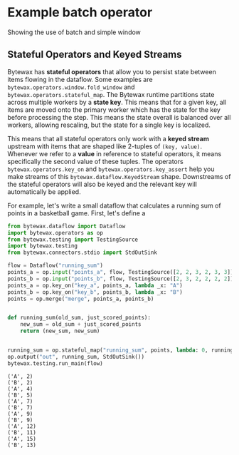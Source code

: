 # Example batch operator

Showing the use of batch and simple window

## Stateful Operators and Keyed Streams

Bytewax has **stateful operators** that allow you to persist state
between items flowing in the dataflow. Some examples are
`bytewax.operators.window.fold_window` and
`bytewax.operators.stateful_map`. The Bytewax runtime partitions state
across multiple workers by a **state key**. This means that for a
given key, all items are moved onto the primary worker which has the
state for the key before processing the step. This means the state
overall is balanced over all workers, allowing rescaling, but the
state for a single key is localized.

This means that all stateful operators only work with a **keyed
stream** upstream with items that are shaped like 2-tuples of `(key,
value)`. Whenever we refer to a **value** in reference to stateful
operators, it means specifically the second value of these tuples. The
operators `bytewax.operators.key_on` and
`bytewax.operators.key_assert` help you make streams of this
`bytewax.dataflow.KeyedStream` shape. Downstreams of the stateful
operators will also be keyed and the relevant key will automatically
be applied.

For example, let's write a small dataflow that calculates a running
sum of points in a basketball game. First, let's define a

```python
from bytewax.dataflow import Dataflow
import bytewax.operators as op
from bytewax.testing import TestingSource
import bytewax.testing
from bytewax.connectors.stdio import StdOutSink

flow = Dataflow("running_sum")
points_a = op.input("points_a", flow, TestingSource([2, 2, 3, 2, 3, 3]))
points_b = op.input("points_b", flow, TestingSource([2, 3, 2, 2, 2, 2]))
points_a = op.key_on("key_a", points_a, lambda _x: "A")
points_b = op.key_on("key_b", points_b, lambda _x: "B")
points = op.merge("merge", points_a, points_b)


def running_sum(old_sum, just_scored_points):
    new_sum = old_sum + just_scored_points
    return (new_sum, new_sum)


running_sum = op.stateful_map("running_sum", points, lambda: 0, running_sum)
op.output("out", running_sum, StdOutSink())
bytewax.testing.run_main(flow)
```

```{testoutput}
('A', 2)
('B', 2)
('A', 4)
('B', 5)
('A', 7)
('B', 7)
('A', 9)
('B', 9)
('A', 12)
('B', 11)
('A', 15)
('B', 13)
```
